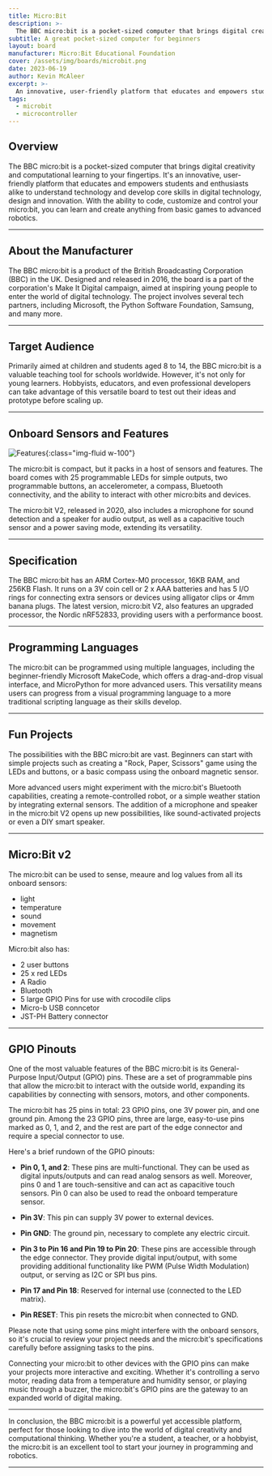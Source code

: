 ```yaml
---
title: Micro:Bit
description: >-
  The BBC micro:bit is a pocket-sized computer that brings digital creativity and computational learning to your fingertips.
subtitle: A great pocket-sized computer for beginners
layout: board
manufacturer: Micro:Bit Educational Foundation
cover: /assets/img/boards/microbit.png
date: 2023-06-19
author: Kevin McAleer
excerpt: >-
  An innovative, user-friendly platform that educates and empowers students and enthusiasts alike to understand technology and develop core skills in digital technology, design and innovation
tags:
  - microbit
  - microcontroller
---
```


## Overview

The BBC micro:bit is a pocket-sized computer that brings digital creativity and computational learning to your fingertips. It's an innovative, user-friendly platform that educates and empowers students and enthusiasts alike to understand technology and develop core skills in digital technology, design and innovation. With the ability to code, customize and control your micro:bit, you can learn and create anything from basic games to advanced robotics.

---

## About the Manufacturer

The BBC micro:bit is a product of the British Broadcasting Corporation (BBC) in the UK. Designed and released in 2016, the board is a part of the corporation's Make It Digital campaign, aimed at inspiring young people to enter the world of digital technology. The project involves several tech partners, including Microsoft, the Python Software Foundation, Samsung, and many more.

---

## Target Audience

Primarily aimed at children and students aged 8 to 14, the BBC micro:bit is a valuable teaching tool for schools worldwide. However, it's not only for young learners. Hobbyists, educators, and even professional developers can take advantage of this versatile board to test out their ideas and prototype before scaling up.

---

## Onboard Sensors and Features

![Features](/assets/img/boards/features.jpg){:class="img-fluid w-100"}

The micro:bit is compact, but it packs in a host of sensors and features. The board comes with 25 programmable LEDs for simple outputs, two programmable buttons, an accelerometer, a compass, Bluetooth connectivity, and the ability to interact with other micro:bits and devices.

The micro:bit V2, released in 2020, also includes a microphone for sound detection and a speaker for audio output, as well as a capacitive touch sensor and a power saving mode, extending its versatility.

---

## Specification

The BBC micro:bit has an ARM Cortex-M0 processor, 16KB RAM, and 256KB Flash. It runs on a 3V coin cell or 2 x AAA batteries and has 5 I/O rings for connecting extra sensors or devices using alligator clips or 4mm banana plugs. The latest version, micro:bit V2, also features an upgraded processor, the Nordic nRF52833, providing users with a performance boost.

---

## Programming Languages

The micro:bit can be programmed using multiple languages, including the beginner-friendly Microsoft MakeCode, which offers a drag-and-drop visual interface, and MicroPython for more advanced users. This versatility means users can progress from a visual programming language to a more traditional scripting language as their skills develop.

---

## Fun Projects

The possibilities with the BBC micro:bit are vast. Beginners can start with simple projects such as creating a "Rock, Paper, Scissors" game using the LEDs and buttons, or a basic compass using the onboard magnetic sensor.

More advanced users might experiment with the micro:bit's Bluetooth capabilities, creating a remote-controlled robot, or a simple weather station by integrating external sensors. The addition of a microphone and speaker in the micro:bit V2 opens up new possibilities, like sound-activated projects or even a DIY smart speaker.

---


## Micro:Bit v2

The micro:bit can be used to sense, meaure and log values from all its onboard sensors:

* light
* temperature
* sound
* movement
* magnetism

Micro:bit also has:

* 2 user buttons
* 25 x red LEDs
* A Radio
* Bluetooth
* 5 large GPIO Pins for use with crocodile clips
* Micro-b USB conncetor
* JST-PH Battery connector

---

## GPIO Pinouts

One of the most valuable features of the BBC micro:bit is its General-Purpose Input/Output (GPIO) pins. These are a set of programmable pins that allow the micro:bit to interact with the outside world, expanding its capabilities by connecting with sensors, motors, and other components. 

The micro:bit has 25 pins in total: 23 GPIO pins, one 3V power pin, and one ground pin. Among the 23 GPIO pins, three are large, easy-to-use pins marked as 0, 1, and 2, and the rest are part of the edge connector and require a special connector to use.

Here's a brief rundown of the GPIO pinouts:

* **Pin 0, 1, and 2**: These pins are multi-functional. They can be used as digital inputs/outputs and can read analog sensors as well. Moreover, pins 0 and 1 are touch-sensitive and can act as capacitive touch sensors. Pin 0 can also be used to read the onboard temperature sensor.

* **Pin 3V**: This pin can supply 3V power to external devices.

* **Pin GND**: The ground pin, necessary to complete any electric circuit.

* **Pin 3 to Pin 16 and Pin 19 to Pin 20**: These pins are accessible through the edge connector. They provide digital input/output, with some providing additional functionality like PWM (Pulse Width Modulation) output, or serving as I2C or SPI bus pins.

* **Pin 17 and Pin 18**: Reserved for internal use (connected to the LED matrix).

* **Pin RESET**: This pin resets the micro:bit when connected to GND.

Please note that using some pins might interfere with the onboard sensors, so it's crucial to review your project needs and the micro:bit's specifications carefully before assigning tasks to the pins.

Connecting your micro:bit to other devices with the GPIO pins can make your projects more interactive and exciting. Whether it's controlling a servo motor, reading data from a temperature and humidity sensor, or playing music through a buzzer, the micro:bit's GPIO pins are the gateway to an expanded world of digital making.

---

In conclusion, the BBC micro:bit is a powerful yet accessible platform, perfect for those looking to dive into the world of digital creativity and computational thinking. Whether you're a student, a teacher, or a hobbyist, the micro:bit is an excellent tool to start your journey in programming and robotics.

---
